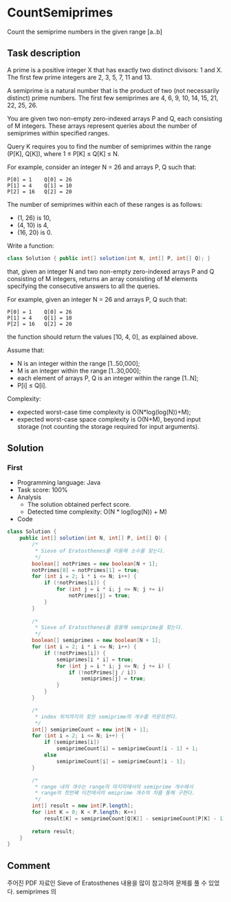 # CountSemiprimes

Count the semiprime numbers in the given range [a..b]

## Task description

A prime is a positive integer X that has exactly two distinct divisors: 1 and X. The first few prime integers are 2, 3, 5, 7, 11 and 13.

A semiprime is a natural number that is the product of two (not necessarily distinct) prime numbers. The first few semiprimes are 4, 6, 9, 10, 14, 15, 21, 22, 25, 26.

You are given two non-empty zero-indexed arrays P and Q, each consisting of M integers. These arrays represent queries about the number of semiprimes within specified ranges.

Query K requires you to find the number of semiprimes within the range (P[K], Q[K]), where 1 ≤ P[K] ≤ Q[K] ≤ N.

For example, consider an integer N = 26 and arrays P, Q such that:

    P[0] = 1    Q[0] = 26
    P[1] = 4    Q[1] = 10
    P[2] = 16   Q[2] = 20

The number of semiprimes within each of these ranges is as follows:

* (1, 26) is 10,
* (4, 10) is 4,
* (16, 20) is 0.

Write a function:

```java
class Solution { public int[] solution(int N, int[] P, int[] Q); }
```

that, given an integer N and two non-empty zero-indexed arrays P and Q consisting of M integers, returns an array consisting of M elements specifying the consecutive answers to all the queries.

For example, given an integer N = 26 and arrays P, Q such that:

    P[0] = 1    Q[0] = 26
    P[1] = 4    Q[1] = 10
    P[2] = 16   Q[2] = 20

the function should return the values [10, 4, 0], as explained above.

Assume that:

* N is an integer within the range [1..50,000];
* M is an integer within the range [1..30,000];
* each element of arrays P, Q is an integer within the range [1..N];
* P[i] ≤ Q[i].

Complexity:

* expected worst-case time complexity is O(N*log(log(N))+M);
* expected worst-case space complexity is O(N+M), beyond input storage (not counting the storage required for input arguments).

## Solution

### First

* Programming language: Java
* Task score: 100%
* Analysis
  - The solution obtained perfect score.
  - Detected time complexity: O(N * log(log(N)) + M)
* Code

```java
class Solution {
    public int[] solution(int N, int[] P, int[] Q) {
        /*
         * Sieve of Eratosthenes를 이용해 소수를 찾는다.
         */
        boolean[] notPrimes = new boolean[N + 1];
        notPrimes[0] = notPrimes[1] = true;
        for (int i = 2; i * i <= N; i++) {
            if (!notPrimes[i]) {
                for (int j = i * i; j <= N; j += i)
                    notPrimes[j] = true;
            }
        }
        
        /*
         * Sieve of Eratosthenes를 응용해 semiprime을 찾는다.
         */
        boolean[] semiprimes = new boolean[N + 1];
        for (int i = 2; i * i <= N; i++) {
            if (!notPrimes[i]) {
                semiprimes[i * i] = true;
                for (int j = i * i; j <= N; j += i) {
                    if (!notPrimes[j / i])
                        semiprimes[j] = true;
                }
            }
        }

        /*
         * index 위치까지의 찾은 semiprime의 개수를 카운트한다.
         */
        int[] semiprimeCount = new int[N + 1];
        for (int i = 2; i <= N; i++) {
            if (semiprimes[i])
                semiprimeCount[i] = semiprimeCount[i - 1] + 1;
            else
                semiprimeCount[i] = semiprimeCount[i - 1];
        }

        /*
         * range 내의 개수는 range의 마지막에서의 semiprime 개수에서 
         * range의 첫번째 이전에서의 emiprime 개수의 차를 통해 구한다.
         */
        int[] result = new int[P.length];
        for (int K = 0; K < P.length; K++)
            result[K] = semiprimeCount[Q[K]] - semiprimeCount[P[K] - 1];
        
        return result;
    }
}
```

## Comment

주어진 PDF 자료인 Sieve of Eratosthenes 내용을 많이 참고하여 문제를 풀 수 있었다. semiprimes 의 